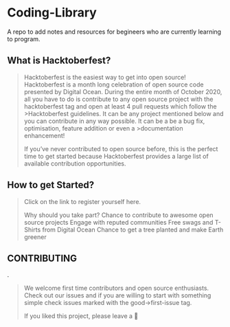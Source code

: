 # Coding-Library

A repo to add notes and resources for begineers who are currently learning to program.

 ## What is Hacktoberfest?
>Hacktoberfest is the easiest way to get into open source! Hacktoberfest is a month long celebration of open source code presented by Digital Ocean.
>During the entire month of October 2020, all you have to do is contribute to any open source project with the hacktoberfest tag and open at least 4 pull requests which follow the >Hacktoberfest guidelines. It can be any project mentioned below and you can contribute in any way possible. It can be a be a bug fix, optimisation, feature addition or even a >documentation enhancement!
>
>If you’ve never contributed to open source before, this is the perfect time to get started because Hacktoberfest provides a large list of available contribution opportunities.

## How to get Started?
>Click on the link to register yourself here.
>
>Why should you take part?
>Chance to contribute to awesome open source projects
>Engage with reputed communities
>Free swags and T-Shirts from Digital Ocean
>Chance to get a tree planted and make Earth greener
## CONTRIBUTING
.
>We welcome first time contributors and open source enthusiasts. Check out our issues and if you are willing to start with something simple check issues marked with the good->first-issue tag.
>
>If you liked this project, please leave a 🌟

